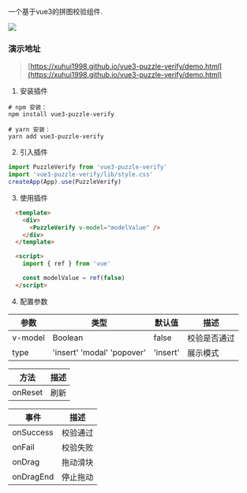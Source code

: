 一个基于vue3的拼图校验组件.

<p>
  <a href="https://github.com/xuhui1998/vue3-puzzle-verify" target="_black">
    <img src="https://img.shields.io/badge/https%3A%2F%2Fgithub.com%2Fxuhui1998%2Fvue3-puzzle-verify?logo=github&label=vue3-puzzle-verify
    " />
  </a>
</p>

### 演示地址
> [https://xuhui1998.github.io/vue3-puzzle-verify/demo.html](https://xuhui1998.github.io/vue3-puzzle-verify/demo.html)

1. 安装插件

```shell
# npm 安装：
npm install vue3-puzzle-verify

# yarn 安装：
yarn add vue3-puzzle-verify
```

2. 引入插件
```js
import PuzzleVerify from 'vue3-puzzle-verify'
import 'vue3-puzzle-verify/lib/style.css'
createApp(App).use(PuzzleVerify)
```

3. 使用插件
```html
  <template>
    <div>
      <PuzzleVerify v-model="modelValue" />
    </div>
  </template>

  <script>
    import { ref } from 'vue'

    const modelValue = ref(false)
  </script>
```

4. 配置参数

| 参数 | 类型 | 默认值 | 描述 |
| --- | --- | --- | --- |
| v-model | Boolean | false | 校验是否通过 |
| type | 'insert' 'modal' 'popover' | 'insert' | 展示模式 |


| 方法  | 描述 |
| --- | --- |
| onReset | 刷新 |


| 事件  | 描述 |
| --- | --- |
| onSuccess | 校验通过 |
| onFail | 校验失败 |
| onDrag | 拖动滑块 |
| onDragEnd | 停止拖动 |

